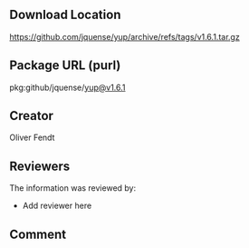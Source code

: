 ## Download Location

https://github.com/jquense/yup/archive/refs/tags/v1.6.1.tar.gz

## Package URL (purl)

pkg:github/jquense/yup@v1.6.1

## Creator

Oliver Fendt

## Reviewers

The information was reviewed by:

* Add reviewer here

## Comment

